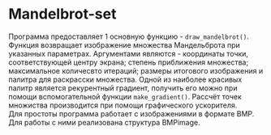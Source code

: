 # Mandelbrot-set
Программа предоставляет 1 основную функцию - ```draw_mandelbrot()```. Функция возвращает изображение множества Мандельброта при указанных параметрах. Аргументами являются - координаты точки, соответствующей центру экрана; степень приближения множества; максимальное количесвто итераций; размеры итогового изображения и палитра для раскрасски множества. Одной из наиболее красивых палитр является рекурентный градиент, получить его можно при помощи вспомогательной функции ```make_gradient()```. Рассчёт точек множиства производится при помощи графического ускорителя.  
Для простоты программа работает с изображениями в формате BMP. Для работы с ними реализована структура BMPimage.
